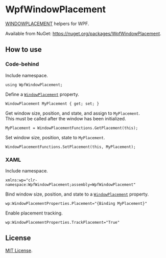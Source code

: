 # WpfWindowPlacement
[WINDOWPLACEMENT](https://msdn.microsoft.com/en-us/library/windows/desktop/ms632611.aspx) helpers for WPF.

Available from NuGet: https://nuget.org/packages/WpfWindowPlacement.

## How to use
### Code-behind
Include namespace.

    using WpfWindowPlacement;

Define a [`WindowPlacement`](WpfWindowPlacement/WindowPlacement.cs) property.

    WindowPlacement MyPlacement { get; set; }
	
Get window size, position, and state, and assign to `MyPlacement`.  
This must be called after the window has been initialized.

    MyPlacement = WindowPlacementFunctions.GetPlacement(this);

Set window size, position, state to `MyPlacement`.

    WindowPlacementFunctions.SetPlacement(this, MyPlacement);

### XAML
Include namespace.

    xmlns:wp="clr-namespace:WpfWindowPlacement;assembly=WpfWindowPlacement"

Bind window size, position, and state to a [`WindowPlacement`](WpfWindowPlacement/WindowPlacement.cs) property.

    wp:WindowPlacementProperties.Placement="{Binding MyPlacement}"

Enable placement tracking.

    wp:WindowPlacementProperties.TrackPlacement="True"


## License
[MIT License](LICENSE.md).
